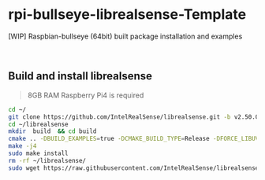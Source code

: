 # rpi-bullseye-librealsense-Template
[WIP] Raspbian-bullseye (64bit) built package installation and examples

<br>

## Build and install librealsense

> 8GB RAM Raspberry Pi4 is required

```bash
cd ~/
git clone https://github.com/IntelRealSense/librealsense.git -b v2.50.0
cd ~/librealsense
mkdir  build  && cd build
cmake .. -DBUILD_EXAMPLES=true -DCMAKE_BUILD_TYPE=Release -DFORCE_LIBUVC=true
make -j4
sudo make install
rm -rf ~/librealsense/
sudo wget https://raw.githubusercontent.com/IntelRealSense/librealsense/master/config/99-realsense-libusb.rules -O /etc/udev/rules.d/99-realsense-libusb.rules
```
